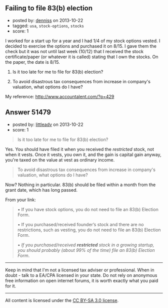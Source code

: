 ## Failing to file 83(b) election

- posted by: [denniss](https://stackexchange.com/users/-1/17341-denniss) on 2013-10-22
- tagged: `usa`, `stock-options`, `stocks`
- score: 1

<p>I worked for a start up for a year and I had 1/4 of my stock options vested. I decided to exercise the options and purchased it on 8/15. I gave them the check but it was not until last week (10/12) that I received the stock certificate/paper (or whatever it is called) stating that I own the stocks. On the paper, the date is 8/15.</p>

<ol>
<li><p>Is it too late for me to file for 83(b) election?</p></li>
<li><p>To avoid disastrous tax consequences from increase in company's valuation, what options do I have?</p></li>
</ol>

<p>My reference: <a href="http://www.accountalent.com/?p=429" rel="nofollow">http://www.accountalent.com/?p=429</a></p>



## Answer 51479

- posted by: [littleadv](https://stackexchange.com/users/-1/13808-littleadv) on 2013-10-22
- score: 1

<blockquote>
  <p>Is it too late for me to file for 83(b) election?</p>
</blockquote>

<p>Yes. You should have filed it when you received the <em>restricted</em> stock, not when it vests. Once it vests, you own it, and the gain is capital gain anyway, you're taxed on the value at vest as ordinary income.</p>

<blockquote>
  <p>To avoid disastrous tax consequences from increase in company's
  valuation, what options do I have?</p>
</blockquote>

<p>Now? Nothing in particular. 83(b) should be filed within a month from the grant date, which has long passed.</p>

<p>From your link:</p>

<blockquote>
  <p>• If you have stock options, you do not need to file an 83(b) Election
  Form.</p>
  
  <p>• If you purchased/received founder’s stock and there are no
  restrictions, such as vesting, you do not need to file an 83(b)
  Election Form.</p>
  
  <p>• <em>If you purchased/received <strong>restricted</strong> stock in a
  growing startup, you should probably (about 99% of the time) file an
  83(b) Election Form</em>.</p>
</blockquote>

<hr>

<p>Keep in mind that I'm not a licensed tax adviser or professional. When in doubt - talk to a EA/CPA licensed in your state. Do not rely on anonymous free information on open internet forums, it is worth exactly what you paid for it.</p>




---

All content is licensed under the [CC BY-SA 3.0 license](https://creativecommons.org/licenses/by-sa/3.0/).
